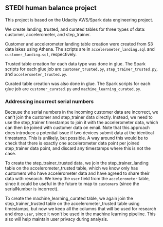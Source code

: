 ## STEDI human balance project 

This project is based on the Udacity AWS/Spark data engineering project. 

We create landing, trusted, and curated tables for three types of data: customer, accelerometer, and step_trainer.

Customer and accelerometer landing table creation were created from S3 data lakes using Athena. The scripts are in `accelerometer_landing.sql` and `customer_landing.sql`, respectively. 

Trusted table creation for each data type was done in glue. The Spark scripts for each glue job are `customer_trusted.py`, `step_trainer_trusted.py`, and `accelerometer_trusted.py`. 

Curated table creation was also done in glue. The Spark scripts for each glue job are `customer_curated.py` and `machine_learning_curated.py`.

### Addressing incorrect serial numbers

Because the serial numbers in the incoming customer data are incorrect, we can't join the customer and step_trainer data directly. Instead, we need to use the step_trainer timestamps to join it with the accelerometer data, which can then be joined with customer data on email. Note that this approach does introduce a potential issue if two devices submit data at the identical timestamp. This is unlikely, but possible. A way around this would be to check that there is exactly one accelerometer data point per joined step_trainer data point, and discard any timestamps where this is not the case. 

To create the step_trainer_trusted data, we join the step_trainer_landing table on the accelerometer_trusted table, which we know only has customers who have accelerometer data and have agreed to share their data with research. We keep the `user` field from the `accelerometer` table, since it could be useful in the future to map to `customers` (since the serialNumber is incorrect).

To create the machine_learning_curated table, we again join the step_trainer_trusted table on the accelerometer_trusted table using timestamps, but now we keep all the columns that will be used for research and drop `user`, since it won't be used in the machine learning pipeline. This also will help maintain user privacy during analysis. 
